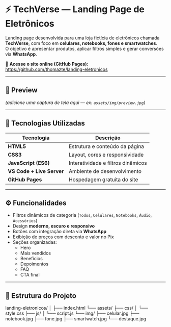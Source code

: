 # ⚡ TechVerse — Landing Page de Eletrônicos

Landing page desenvolvida para uma loja fictícia de eletrônicos chamada **TechVerse**, com foco em **celulares, notebooks, fones e smartwatches**.  
O objetivo é apresentar produtos, aplicar filtros simples e gerar conversões via **WhatsApp**.

🔗 **Acesse o site online (GitHub Pages):**  
https://github.com/thomazte/landing-eletronicos

---

## 📸 Preview
*(adicione uma captura de tela aqui — ex: `assets/img/preview.jpg`)*

---

## 🧰 Tecnologias Utilizadas
| Tecnologia | Descrição |
|-------------|------------|
| **HTML5** | Estrutura e conteúdo da página |
| **CSS3** | Layout, cores e responsividade |
| **JavaScript (ES6)** | Interatividade e filtros dinâmicos |
| **VS Code + Live Server** | Ambiente de desenvolvimento |
| **GitHub Pages** | Hospedagem gratuita do site |

---

## ⚙️ Funcionalidades
- Filtros dinâmicos de categoria (`Todos`, `Celulares`, `Notebooks`, `Áudio`, `Acessórios`)
- Design **moderno, escuro e responsivo**
- Botões com integração direta via **WhatsApp**
- Exibição de preços com desconto e valor no Pix
- Seções organizadas:
  - Hero
  - Mais vendidos
  - Benefícios
  - Depoimentos
  - FAQ
  - CTA final

---

## 📂 Estrutura do Projeto
landing-eletronicos/
│
├── index.html
└── assets/
├── css/
│ └── style.css
├── js/
│ └── script.js
└── img/
├── celular.jpg
├── notebook.jpg
├── fone.jpg
├── smartwatch.jpg
└── destaque.jpg